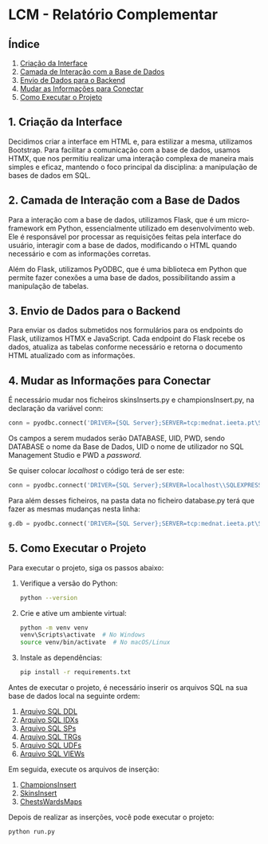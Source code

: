 # LCM - Relatório Complementar

## Índice

1. [Criação da Interface](#criação-da-interface)
2. [Camada de Interação com a Base de Dados](#camada-de-interação-com-a-base-de-dados)
3. [Envio de Dados para o Backend](#envio-de-dados-para-o-backend)
4. [Mudar as Informações para Conectar](#mudar-as-informações-para-conectar)
5. [Como Executar o Projeto](#como-executar-o-projeto)

## 1. Criação da Interface

Decidimos criar a interface em HTML e, para estilizar a mesma, utilizamos Bootstrap. Para facilitar a comunicação com a base de dados, usamos HTMX, que nos permitiu realizar uma interação complexa de maneira mais simples e eficaz, mantendo o foco principal da disciplina: a manipulação de bases de dados em SQL.

## 2. Camada de Interação com a Base de Dados

Para a interação com a base de dados, utilizamos Flask, que é um micro-framework em Python, essencialmente utilizado em desenvolvimento web. Ele é responsável por processar as requisições feitas pela interface do usuário, interagir com a base de dados, modificando o HTML quando necessário e com as informações corretas.

Além do Flask, utilizamos PyODBC, que é uma biblioteca em Python que permite fazer conexões a uma base de dados, possibilitando assim a manipulação de tabelas.

## 3. Envio de Dados para o Backend

Para enviar os dados submetidos nos formulários para os endpoints do Flask, utilizamos HTMX e JavaScript. Cada endpoint do Flask recebe os dados, atualiza as tabelas conforme necessário e retorna o documento HTML atualizado com as informações.

## 4. Mudar as Informações para Conectar

É necessário mudar nos ficheiros skinsInserts.py e championsInsert.py, na declaração da variável conn:
```python 
conn = pyodbc.connect('DRIVER={SQL Server};SERVER=tcp:mednat.ieeta.pt\SQLSERVER,8101;DATABASE=p11g1;UID=p11g1;PWD=RMachado@10')
```
Os campos a serem mudados serão DATABASE, UID, PWD, sendo DATABASE o nome da Base de Dados, UID o nome de utilizador no SQL Management Studio e PWD a *password*.

Se quiser colocar *localhost* o código terá de ser este:
```python 
conn = pyodbc.connect('DRIVER={SQL Server};SERVER=localhost\\SQLEXPRESS;DATABASE=p11g1;Trusted_Connection=yes;')

```
Para além desses ficheiros, na pasta data no ficheiro database.py terá que fazer as mesmas mudanças nesta linha:
```python
g.db = pyodbc.connect('DRIVER={SQL Server};SERVER=tcp:mednat.ieeta.pt\SQLSERVER,8101;DATABASE=p11g1;UID=p11g1;PWD=RMachado@10')
```
## 5. Como Executar o Projeto

Para executar o projeto, siga os passos abaixo:

1. Verifique a versão do Python:
    ```bash
    python --version
    ```

2. Crie e ative um ambiente virtual:
    ```bash
    python -m venv venv
    venv\Scripts\activate  # No Windows
    source venv/bin/activate  # No macOS/Linux
    ```

3. Instale as dependências:
    ```bash
    pip install -r requirements.txt
    ```

Antes de executar o projeto, é necessário inserir os arquivos SQL na sua base de dados local na seguinte ordem:

1. [Arquivo SQL DDL](docs/DDL.sql)
2. [Arquivo SQL IDXs](docs/IDXs.sql)
3. [Arquivo SQL SPs](docs/SPs.sql)
4. [Arquivo SQL TRGs](docs/TRGs.sql)
5. [Arquivo SQL UDFs](docs/UDFs.sql)
6. [Arquivo SQL VIEWs](docs/VIEWs.sql)

Em seguida, execute os arquivos de inserção:

1. [ChampionsInsert](docs/insertions/championsInsert.py)
2. [SkinsInsert](docs/insertions/skinsInsert.py)
3. [ChestsWardsMaps](docs/insertions/chests&wardsInsert.sql)

Depois de realizar as inserções, você pode executar o projeto:

```bash
python run.py
```